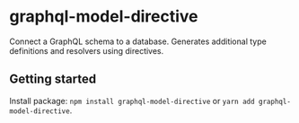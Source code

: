 # graphql-model-directive

Connect a GraphQL schema to a database. Generates additional type definitions and resolvers using directives.

## Getting started

Install package: `npm install graphql-model-directive` or `yarn add graphql-model-directive`.

```typescript

```
